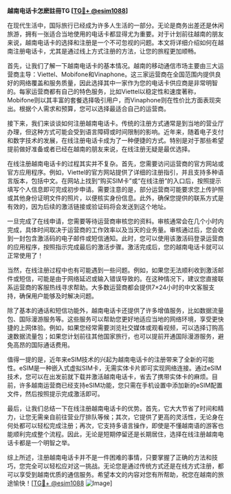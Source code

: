 **越南电话卡怎麽註冊TG [[TG💪+ @esim1088](https://t.me/s/esim1088)]**

在现代生活中，国际旅行已经成为许多人生活的一部分。无论是商务出差还是休闲旅游，拥有一张适合当地使用的电话卡都显得尤为重要。对于计划前往越南的朋友来说，越南电话卡的选择和注册是一个不可忽视的问题。本文将详细介绍如何在越南注册电话卡，尤其是通过线上方式注册的方法，让您的旅程更加顺畅。

首先，让我们了解一下越南电话卡的基本情况。越南的移动通信市场主要由三大运营商主导：Viettel、Mobifone和Vinaphone。这三家运营商在全国范围内提供良好的网络覆盖和服务质量，因此选择其中一家作为您的电话卡供应商是非常明智的。每家运营商都有自己的特色服务，比如Viettel以稳定性和速度著称，Mobifone则以其丰富的套餐选择吸引用户，而Vinaphone则在性价比方面表现突出。根据个人需求和预算，您可以选择最适合自己的运营商。

接下来，我们来谈谈如何注册越南电话卡。传统的注册方式通常是到当地的营业厅办理，但这种方式可能会受到语言障碍或时间限制的影响。近年来，随着电子支付和数字技术的发展，在线注册电话卡成为了一种便捷的方式。特别是对于那些希望提前做好准备或者已经在越南的朋友来说，在线注册无疑是最优选择。

在线注册越南电话卡的过程其实并不复杂。首先，您需要访问运营商的官方网站或官方应用程序。例如，Viettel的官方网站提供了详细的注册指引，并且支持多种语言版本，包括中文。在网站上找到“购买SIM卡”或“在线注册”的入口后，按照提示填写个人信息即可完成初步申请。需要注意的是，部分运营商可能要求您上传护照或其他身份证明文件的照片，以便核实身份信息。此外，确保您提供的联系方式是有效的，因为后续的激活链接或验证码将会发送到这个地址。

一旦完成了在线申请，您需要等待运营商审核您的资料。审核通常会在几个小时内完成，具体时间取决于运营商的工作效率以及当天的业务量。审核通过后，您会收到一封包含激活码的电子邮件或短信通知。此时，您可以使用该激活码登录运营商的应用程序，按照指示完成最后的激活步骤。激活完成后，您的越南电话卡就可以正常使用了！

当然，在线注册过程中也有可能遇到一些问题。例如，如果您无法顺利收到激活邮件或短信，可能是由于网络延迟或输入错误导致的。在这种情况下，建议您直接联系运营商的客服热线寻求帮助。大多数运营商都会提供7×24小时的中文客服支持，确保用户能够及时解决问题。

除了基本的通话和短信功能外，越南电话卡还提供了许多增值服务，比如数据流量包、国际漫游服务等。这些服务可以帮助您更好地适应当地的网络环境，享受更快捷的上网体验。例如，如果您经常需要浏览社交媒体或观看视频，可以选择订购高速数据流量包；如果您计划前往其他国家旅行，也可以提前开通国际漫游服务，避免高昂的国际通话费用。

值得一提的是，近年来eSIM技术的兴起为越南电话卡的注册带来了全新的可能性。eSIM是一种嵌入式虚拟SIM卡，无需实体卡片即可实现网络连接。通过eSIM技术，您可以在出发前就下载并激活越南电话卡，省去了携带实体卡的麻烦。目前，许多越南运营商已经支持eSIM功能，您只需在手机设置中添加新的eSIM配置文件，然后按照提示完成激活即可。

最后，让我们总结一下在线注册越南电话卡的优势。首先，它大大节省了时间和精力，让您无需亲自前往营业厅排队等候；其次，它提供了更高的灵活性，无论身在何处都可以轻松完成注册；再次，它支持多语言操作，即使是不懂越南语的游客也能顺利完成整个流程。因此，无论是短期停留还是长期居住，选择在线注册越南电话卡都是一个明智之举。

综上所述，注册越南电话卡并不是一件困难的事情，只要掌握了正确的方法和技巧，您完全可以轻松应对这一挑战。无论您是通过传统方式还是在线方式注册，都可以享受到越南优质的通信服务。希望本文的内容对您有所帮助，祝您在越南的旅途愉快！[[TG💪+ @esim1088](https://t.me/s/esim1088) ![Image](https://i.postimg.cc/4NQfJmqS/Snipaste-2025-05-13-00-14-12.png)]